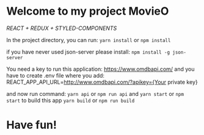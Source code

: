 # Welcome to my project MovieO

*REACT + REDUX + STYLED-COMPONENTS*

In the project directory, you can run:
`yarn install` or `npm install`

if you have never used json-server please install:
`npm install -g json-server`

You need a key to run this application: https://www.omdbapi.com/
and you have to create .env file where you add:
REACT_APP_API_URL=http://www.omdbapi.com/?apikey={Your private key}

and now run command:
`yarn api` or `npm run api`
and
`yarn start` or `npm start`
to build this app
`yarn build` or `npm run build`
# Have fun!
